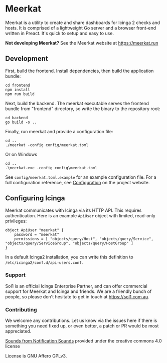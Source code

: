 # Meerkat

Meerkat is a utility to create and share dashboards for Icinga 2 checks and hosts. It is comprised of a lightweight Go server and a browser front-end written in Preact. It's quick to setup and easy to use.

**Not developing Meerkat?** See the Meerkat website at https://meerkat.run

## Development

First, build the frontend. Install dependencies, then build the application bundle:

	cd frontend
	npm install
	npm run build

Next, build the backend.
The meerkat executable serves the frontend bundle from "frontend" directory,
so write the binary to the repository root:

	cd backend
	go build -o ..

Finally, run meerkat and provide a configuration file:

	cd ..
	./meerkat -config config/meerkat.toml

Or on Windows

	cd ..
	.\meerkat.exe -config config\meerkat.toml

See `config/meerkat.toml.example` for an example configuration file.
For a full configuration reference, see [Configuration](https://meerkat.run/configuration) on the project website.

## Configuring Icinga

Meerkat communicates with Icinga via its HTTP API.
This requires authentication.
Here is an example `ApiUser` object with limited, read-only privileges:

	object ApiUser "meerkat" {
		password = "meerkat"
		permissions = [ "objects/query/Host", "objects/query/Service", "objects/query/ServiceGroup", "objects/query/HostGroup" ]
	}

In a default Icinga2 installation, you can write this definition to `/etc/icinga2/conf.d/api-users.conf`.

### Support

Sol1 is an official Icinga Enterprise Partner, and can offer commercial support for Meerkat and Icinga and friends. We are a friendly bunch of people, so please don't hesitate to get in touch at https://sol1.com.au.

### Contributing
We welcome any contributions. Let us know via the issues here if there is something you need fixed up, or even better, a patch or PR would be most appreciated.

[Sounds from Notification Sounds](https://www.notificationsounds.com) provided under the creative commons 4.0 license

License is GNU Affero GPLv3.
